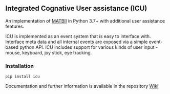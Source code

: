 ## Integrated Cognative User assistance (ICU)

An implementation of [MATBII](https://matb.larc.nasa.gov/) in Python 3.7+ with additional user assistance features.

ICU is implemented as an event system that is easy to interface with. Interface meta data and all internal events are exposed via a simple event-based python API. ICU includes support for various kinds of user input - mouse, keyboard, joy stick, eye tracking.

### Installation

```
pip install icu
```

Documentation and further information is available in the repository [Wiki](https://github.com/dicelab-rhul/ICU/wiki) 


